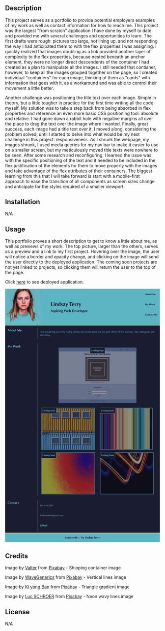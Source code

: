 # <Lindsay-Terry-Portfolio>

## Description

This project serves as a portfolio to provide potential employers examples of my work as well as contact information for how to reach me.  This project was the largest "from scratch" application I have done by myself to date and provided me with several challenges and opportunities to learn.  The first drafts were rough: pictures too large, not lining up, and not responding the way I had anticipated them to with the flex properties I was assigning.  I quickly realized that images doubling as a link provided another layer of complexity to the flex properties, because nested beneath an anchor element, they were no longer direct descendents of the container I had created as a plan to manipulate all the images.  I still needed that contianer, however, to keep all the images grouped together on the page, so I created individual "containers" for each image, thinking of them as "cards" with information that goes with it, as a workaround and was able to control their movement a little better.  

Another challenge was positioning the title text over each image.  Simple in theory, but a little tougher in practice for the first time writing all the code myself.  My solution was to take a step back from being absorbed in flex properties and reference an even more basic CSS positioning tool: absolute and relative.  I had gone down a rabbit hole with negative margins all over the place to drag the text over the image where I wanted.  Finally, great success, each image had a title text over it.  I moved along, considering the problem solved, until I started to delve into what would be my next challenge in this project: responsiveness.  As I shrunk the webpage, my images shrunk, I used media queries for my nav bar to make it easier to use on a smaller screen, but my meticulously moved title texts were nowhere to be seen.  After some research and reconfiguring, I learned the issue was with the specific positioning of the text and it needed to be included in the flex justification of the elements for them to move properly with the images and take advantage of the flex attributes of their containers. The biggest learning from this that I will take forward is start with a mobile-first approach to ease the transition of all components as screen sizes change and anticipate for the styles required of a smaller viewport.

## Installation

N/A

## Usage

This portfolio proves a short description to get to know a little about me, as well as previews of my work.  The top picture, larger than the others, serves as a preview and a link to my first project.  Hovering over the image, the user will notice a border and opacity change, and clicking on the image will send the user directly to the deployed application.  The coming soon projects are not yet linked to projects, so clicking them will return the user to the top of the page.

Click [here](https://lindsay-terry.github.io/lindsay-terry-portfolio/) to see deployed application.

![Screenshot of demployed application](assets/images/screenshot2.png)

## Credits

Image by <a href="https://pixabay.com/users/valterm-24820004/?utm_source=link-attribution&utm_medium=referral&utm_campaign=image&utm_content=8622786">Valter</a> from <a href="https://pixabay.com//?utm_source=link-attribution&utm_medium=referral&utm_campaign=image&utm_content=8622786">Pixabay</a> - Shipping container image

Image by <a href="https://pixabay.com/users/wavegenerics-29440244/?utm_source=link-attribution&utm_medium=referral&utm_campaign=image&utm_content=7854576">WaveGenerics</a> from <a href="https://pixabay.com//?utm_source=link-attribution&utm_medium=referral&utm_campaign=image&utm_content=7854576">Pixabay</a> - Vertical lines image

Image by <a href="https://pixabay.com/users/heavenbeat-962982/?utm_source=link-attribution&utm_medium=referral&utm_campaign=image&utm_content=1036325">Ki yong Ban</a> from <a href="https://pixabay.com//?utm_source=link-attribution&utm_medium=referral&utm_campaign=image&utm_content=1036325">Pixabay</a> - Triangle gradient image

Image by <a href="https://pixabay.com/users/toush-469535/?utm_source=link-attribution&utm_medium=referral&utm_campaign=image&utm_content=1232379">Luc SCHROER</a> from <a href="https://pixabay.com//?utm_source=link-attribution&utm_medium=referral&utm_campaign=image&utm_content=1232379">Pixabay</a> - Neon wavy lines image

## License

N/A

